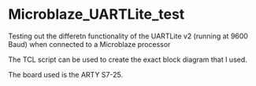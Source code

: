 # Microblaze_UARTLite_test
Testing out the differetn functionality of the UARTLite v2 (running at 9600 Baud) when connected to a Microblaze processor

The TCL script can be used to create the exact block diagram that I used. 

The board used is the ARTY S7-25.
